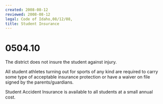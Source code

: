 ```yaml
---
created: 2008-08-12
reviewed: 2008-08-12
legal: Code of Idaho,08/12/08,
title: Student Insurance
---
```


# 0504.10 

The district does not insure the student against injury.

All student athletes turning out for sports of any kind are required to carry some type of acceptable insurance protection or have a waiver on file signed by the parents/guardians.

Student Accident Insurance is available to all students at a small annual cost.

